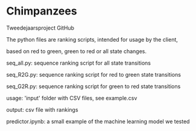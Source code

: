 # Chimpanzees
 Tweedejaarsproject GitHub
 
The python files are ranking scripts, intended for usage by the client,

based on red to green, green to red or all state changes.

seq_all.py: sequence ranking script for all state transitions

seq_R2G.py: sequence ranking script for red to green state transitions

seq_G2R.py: sequence ranking script for green to red state transitions

usage: 'input' folder with CSV files, see example.csv

output: csv file with rankings


predictor.ipynb: a small example of the machine learning model we tested
